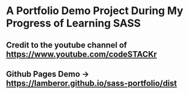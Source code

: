 # A Portfolio Demo Project During My Progress of Learning SASS
## Credit to the youtube channel of https://www.youtube.com/codeSTACKr
## Github Pages Demo -> https://lamberor.github.io/sass-portfolio/dist
